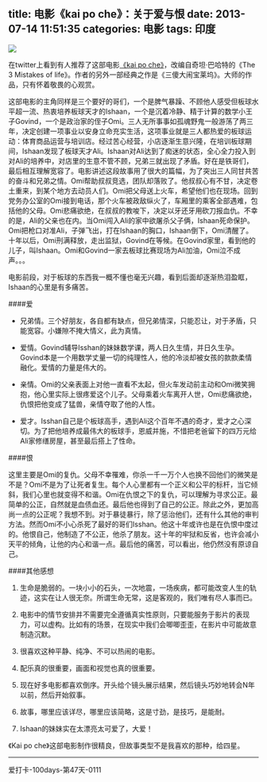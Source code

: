 title: 电影《kai po che》：关于爱与恨
date: 2013-07-14 11:51:35
categories: 电影
tags: 印度
---
![](/img/duanxian.jpg)

在twitter上看到有人推荐了这部电影[《kai po che》](http://movie.douban.com/subject/20254365/)，改编自奇坦·巴哈特的《The 3 Mistakes of life》。作者的另外一部经典之作是《三傻大闹宝莱坞》。大师的作品，只有怀着敬畏的心观赏。

<!--more-->

这部电影的主角同样是三个要好的哥们，一个是脾气暴躁、不顾他人感受但板球水平超一流、热衷培养板球天才的Ishaan，一个是沉着冷静、精于计算的数学小王子Govind，一个是政治家的侄子Omi。三人无所事事如孤魂野鬼一般游荡了两三年，决定创建一项事业以安身立命充实生活，这项事业就是三人都热爱的板球运动：体育商品运营与培训店。经过苦心经营，小店逐渐生意兴隆，在培训板球期间，Ishaan发现了板球天才Ali。Ishaan对Ali达到了痴迷的状态，全心全力投入到对Ali的培养中，对店里的生意不管不顾，兄弟三就出现了矛盾。好在是铁哥们，最后相互理解宽容了。电影讲述这段故事用了很大的篇幅，为了突出三人同甘共苦的奋斗和兄弟之情。Omi帮助叔叔竞选，团队却落败了。他叔叔心有不甘，决定卷土重来，到某个地方去动员人们。Omi把父母送上火车，希望他们也在现场。回到党务办公室的Omi接到电话，那个火车被政敌纵火了，车厢里的乘客全部遇难，包括他的父母。Omi悲痛欲绝，在叔叔的教唆下，决定以牙还牙用砍刀报血仇。不幸的是，Ali的父亲也在内。当Omi闯入Ali的家中欲屠杀父子俩，Ishaan死命保护。Omi把枪口对准Ali，子弹飞出，打在Ishaan的胸口，Ishaan倒下，Omi清醒了。十年以后，Omi刑满释放，走出监狱，Govind在等候。在Govind家里，看到他的儿子，叫Ishaan。Omi和Govind一家去板球比赛现场为Ali加油，Omi泣不成声。。。

电影前段，对于板球的东西我一概不懂也毫无兴趣，看到后面却逐渐热泪盈眶，Ishaan的心里是有多痛苦。

####爱

* 兄弟情。三个好朋友，各自都有缺点，但兄弟情深，只能忍让，对于矛盾，只能宽容。小嫌隙不掩大情义，此为真情。

* 爱情。Govind辅导Isshan的妹妹数学课，两人日久生情，并日久生孕。Govind本是一个用数学丈量一切的纯理性人，他的冷淡却被女孩的款款柔情融化。爱情的力量是伟大的。

* 亲情。Omi的父亲表面上对他一直看不太起，但火车发动前主动和Omi微笑拥抱，他心里实际上很疼爱这个儿子。父母乘着火车离开人世，Omi悲痛欲绝，仇恨把他变成了猛兽，亲情夺取了他的人性。

* 爱才。Isshan自己是个板球高手，遇到Ali这个百年不遇的奇才，爱才之心深切。为了把他培养成最伟大的板球手，恩威并施，不惜把老爸留下的四万元给Ali家修缮房屋，甚至最后搭上了性命。

####恨

这里主要是Omi的复仇。父母不幸罹难，你杀一千一万个人也换不回他们的微笑是不是？Omi不是为了让死者复生。每个人心里都有一个正义和公平的标杆，当它倾斜，我们心里也就变得不和谐。Omi在仇恨之下的复仇，可以理解为寻求公正。最简单的公正，自然就是血债血还。最后他也得到了自己的公正。除此之外，更加高尚一点的公正呢？我想不到。对于暴徒暴行，除了惩治他们，还有什么其他的审判方法。然而Omi不小心杀死了最好的哥们Isshan。他这十年或许也是在仇恨中度过的。他恨自己，他制造了不公正，他杀了朋友。这十年的牢狱和反省，也许会减小天平的倾角，让他的内心和谐一点。最后他的痛苦，可以看出，他仍然没有原谅自己。

####其他感想

1. 生命是脆弱的。一块小小的石头，一次地震，一场疾病，都可能改变人生的轨迹，这实在让人很无奈。所谓生命无常，这是客观的，我们唯有尽人事而已。

2. 电影中的情节安排并不需要完全遵循真实性原则，只要能服务于影片的表现力，可以虚构。比如有的场景，在现实中我们会唧唧歪歪，在影片中可能故意制造沉默。

3. 很喜欢这种平静、纯净、不可以热闹的电影。

4. 配乐真的很重要，画面和视觉也真的很重要。

5. 现在好多电影都喜欢倒序。开头给个镜头展示结果，然后镜头巧妙地转会N年以前，然后开始叙事。

6. 故事，哪里应该详尽，哪里应该简略，这是寸劲，是技巧，是能耐。

7. Ishaan的妹妹实在太漂亮太可爱了，大爱！

《Kai po che》这部电影制作很精良，但故事类型不是我喜欢的那种，给四星。

---

爱打卡-100days-第47天-0111